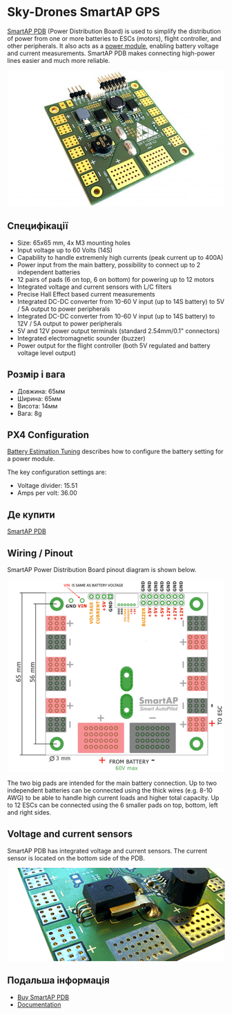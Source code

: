 # Sky-Drones SmartAP GPS

[SmartAP PDB](https://sky-drones.com/power/smartap-pdb.html) (Power Distribution Board) is used to simplify the distribution of power from one or more batteries to ESCs (motors), flight controller, and other peripherals. It also acts as a [power module](../power_module/README.md), enabling battery voltage and current measurements. SmartAP PDB makes connecting high-power lines easier and much more reliable.

![SmartAP PDB](../../assets/hardware/power_module/sky-drones_smartap-pdb/smartap-pdb-top-side.jpg)

## Специфікації

- Size: 65x65 mm, 4x M3 mounting holes
- Input voltage up to 60 Volts (14S)
- Capability to handle extremenly high currents (peak current up to 400A)
- Power input from the main battery, possibility to connect up to 2 independent batteries
- 12 pairs of pads (6 on top, 6 on bottom) for powering up to 12 motors
- Integrated voltage and current sensors with L/C filters
- Precise Hall Effect based current measurements
- Integrated DC-DC converter from 10-60 V input (up to 14S battery) to 5V / 5A output to power peripherals
- Integrated DC-DC converter from 10-60 V input (up to 14S battery) to 12V / 5A output to power peripherals
- 5V and 12V power output terminals (standard 2.54mm/0.1" connectors)
- Integrated electromagnetic sounder (buzzer)
- Power output for the flight controller (both 5V regulated and battery voltage level output)


## Розмір і вага

- Довжина: 65мм
- Ширина: 65мм
- Висота: 14мм
- Вага: 8g

## PX4 Configuration

[Battery Estimation Tuning](../config/battery.md) describes how to configure the battery setting for a power module.

The key configuration settings are:

- Voltage divider: 15.51
- Amps per volt: 36.00


## Де купити

[SmartAP PDB](https://sky-drones.com/parts/smartap-pdb.html)


## Wiring / Pinout

SmartAP Power Distribution Board pinout diagram is shown below.

![SmartAP PDB](../../assets/hardware/power_module/sky-drones_smartap-pdb/smartap-pdb-pinout.png)

The two big pads are intended for the main battery connection. Up to two independent batteries can be connected using the thick wires (e.g. 8-10 AWG) to be able to handle high current loads and higher total capacity. Up to 12 ESCs can be connected using the 6 smaller pads on top, bottom, left and right sides.

## Voltage and current sensors

SmartAP PDB has integrated voltage and current sensors. The current sensor is located on the bottom side of the PDB.

![SmartAP PDB](../../assets/hardware/power_module/sky-drones_smartap-pdb/smartap-pdb-current-sensor.png)


## Подальша інформація

- [Buy SmartAP PDB](https://sky-drones.com/power/smartap-pdb.html)
- [Documentation](https://docs.sky-drones.com/avionics/smartap-pdb)

